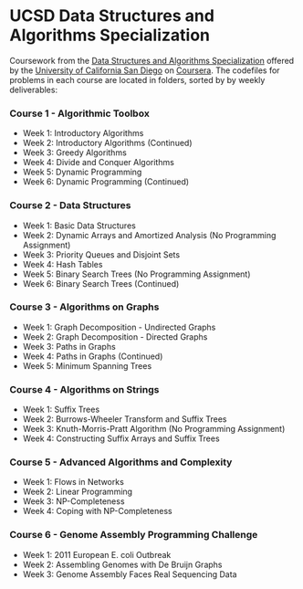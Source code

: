 # UCSD Data Structures and Algorithms Specialization

Coursework from the [Data Structures and Algorithms Specialization](https://www.coursera.org/specializations/data-structures-algorithms) offered by the [University of California San Diego](https://ucsd.edu/) on [Coursera](https://www.coursera.org/). The codefiles for problems in each course are located in folders, sorted by by weekly deliverables:

### Course 1 - Algorithmic Toolbox

-   Week 1: Introductory Algorithms
-   Week 2: Introductory Algorithms (Continued)
-   Week 3: Greedy Algorithms
-   Week 4: Divide and Conquer Algorithms
-   Week 5: Dynamic Programming
-   Week 6: Dynamic Programming (Continued)

### Course 2 - Data Structures

-   Week 1: Basic Data Structures
-   Week 2: Dynamic Arrays and Amortized Analysis (No Programming Assignment)
-   Week 3: Priority Queues and Disjoint Sets
-   Week 4: Hash Tables
-   Week 5: Binary Search Trees (No Programming Assignment)
-   Week 6: Binary Search Trees (Continued)

### Course 3 - Algorithms on Graphs

-   Week 1: Graph Decomposition - Undirected Graphs
-   Week 2: Graph Decomposition - Directed Graphs
-   Week 3: Paths in Graphs
-   Week 4: Paths in Graphs (Continued)
-   Week 5: Minimum Spanning Trees

### Course 4 - Algorithms on Strings

-   Week 1: Suffix Trees
-   Week 2: Burrows-Wheeler Transform and Suffix Trees
-   Week 3: Knuth-Morris-Pratt Algorithm (No Programming Assignment)
-   Week 4: Constructing Suffix Arrays and Suffix Trees

### Course 5 - Advanced Algorithms and Complexity

-   Week 1: Flows in Networks
-   Week 2: Linear Programming
-   Week 3: NP-Completeness
-   Week 4: Coping with NP-Completeness

### Course 6 - Genome Assembly Programming Challenge

-   Week 1: 2011 European E. coli Outbreak
-   Week 2: Assembling Genomes with De Bruijn Graphs
-   Week 3: Genome Assembly Faces Real Sequencing Data
